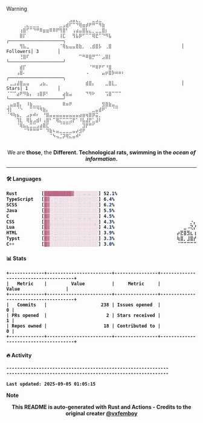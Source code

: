 > [!WARNING]
> ```>                                                          
> ⠀⠀⠀⠀⠀⠀⠀⠀⠀⠀⠀⠀⠀⠀⠀⠀⠀⠀⠀⣠⣤⣄⡀⠀⠀⠀⣀⣠⣀⠀⠀⠀⠀⠀⠀⠀                     
> ⠀⠀⠀⠀⠀⢀⣄⣀⣀⣀⠀⠀⠀⠀⠀⠀⣀⣠⣾⠏⠉⠙⢿⣶⡾⠟⠛⠉⠻⣷⠀⠀⠀⠀⠀⠀                     
> ⠀⠀⠀⠀⢰⣿⠋⠉⠙⠛⠿⣶⣶⠿⠿⠟⢻⣿⠃⠀⢠⣴⣤⣿⣧⣄⡀⣀⣀⣿⡆⠀⠀⠀⠀⠀                     
> ⠀⠀⠀⠀⣿⡏⠀⠀⠀⠀⠀⠀⠀⠀⠀⠀⢸⣏⠀⠀⢻⣧⡿⠋⠉⠉⢿⣟⠉⠙⠻⣧⠀⠀⠀⠀                     ╭────────────────────╮
> ⠀⠀⠀⠀⢻⣧⣀⠀⠀⠀⠀⠀⠀⠀⠀⠀⠈⢿⣦⣤⣤⣿⣷⡀⠀⢀⣾⣿⡧⠀⢀⣿⠀⠀⠀⠀                     │ Followers│ 3       │
> ⠀⠀⠀⠀⢘⣿⠏⠀⠀⠀⠀⠀⠀⠀⠀⠀⠀⠀⠀⠀⠀⠀⠉⠛⠿⣿⡛⠉⠁⣠⣿⡇⠀⠀⠀⠀                     ╰────────────────────╯
> ⠀⠀⠀⠀⣾⡏⠀⠀⠀⠀⠀⠀⠀⠀⠀⠀⠀⠀⠀⠀⠀⠀⠀⠀⠀⠈⠛⠿⠟⠋⠘⣿⠀⠀⠀⠀                     
> ⠀⠀⠀⢠⣿⠄⠀⠀⠀⠀⠀⠀⠀⠀⠀⠀⠀⠀⠀⠀⠀⠀⠀⠀⠠⠀⠀⠀⠀⣤⡶⣿⡷⠶⠶⠆                     ╭────────────────────╮
> ⠀⣀⣠⣼⣿⣤⣤⠀⠀⠀⣠⣦⡀⠀⠀⠀⠀⠀⠀⠀⠀⠀⠀⠀⣾⣿⡄⠀⠀⠀⣀⣿⣇⡀⠀⠀                     │ Stars│ 1           │
> ⠈⠉⠉⣴⠟⠻⣷⡄⠀⢰⣿⡿⠃⠀⠀⠀⠀⣴⣷⣤⠀⠀⠀⠀⠙⠻⠗⠀⠀⠀⢩⣿⠉⠉⠉⠀                     ╰────────────────────╯
> ⢀⣤⣶⣿⡄⠀⠸⣷⣀⣀⡀⠀⠀⠀⠀⠀⠀⠿⠶⠟⠀⠀⠀⠀⠀⠀⠀⠀⠀⣻⣿⣷⣤⣀⠀⠀                     
> ⢺⡇⠀⠈⠑⠀⠀⠉⠉⠙⠻⣷⡄⠀⠀⠀⠀⠀⠀⠀⠀⠀⠀⠀⠀⠀⣀⣤⣾⠟⠁⠀⠈⠉⠀⠀                     
> ⠈⠻⢷⣦⡀⠀⣠⡶⠾⠆⠀⠘⣿⣤⣤⣤⣤⣤⣤⣤⣤⣤⣴⣶⢶⣿⡿⣭⡀⠀⠀⠀⠀⠀⠀⠀                     
> ⠀⠀⠀⢹⣇⠀⢿⣧⣠⣾⠇⢠⣿⠃⠉⢿⣍⣉⣉⣩⡟⠁⠸⣧⣼⡟⣁⣼⠇⠀⠀⠀⠀⠀⠀⠀                     
> ⠀⠀⠀⠈⢿⣦⣄⣉⣉⣠⣴⣿⣏⠀⠀⠀⠈⠉⠉⠁⠀⠀⠀⣹⡟⠛⠋⠀⠀⠀⠀⠀⠀⠀⠀⠀                     
> ⠀⠀⠀⠀⠀⠈⠙⠛⠛⠛⠉⠀⠹⣷⠦⣤⣀⣀⣀⣀⣤⡴⣺⠟⠀⠀⠀⠀⠀⠀⠀⠀⠀⠀⠀⠀                     
> ⠀⠀⠀⠀⠀⠀⠀⠀⠀⠀⠀⠀⠀⠈⠳⢤⣈⡽⢿⣅⣤⠾⠃⠀⠀⠀⠀⠀⠀⠀⠀⠀⠀⠀⠀⠀                     
>                                                          
> ```
> <p style="text-align: center;">We are <b>those</b>, the <b>Different<b/>. Technological rats, swimming in the <i>ocean of information</i>.</p>

---

#### 🛠️ Languages
```css
Rust         [██████████▓░░░░░░░░░] 52.1%
TypeScript   [█▓░░░░░░░░░░░░░░░░░░] 6.4%                       ⠀⠀⠀⠀⠀⠀⠀⠀⠀⠀⠀⠀⢀⣀⣀⣀⠀⠀⠀⠀⠀⠀⠀⠀⠀⠀⠀⠀
SCSS         [█▓░░░░░░░░░░░░░░░░░░] 6.2%                       ⠀⠀⠀⠀⠀⠀⠀⠀⠀⠀⠀⠀⢇⠀⠃⣈⠇⠀⠀⠀⠀⠀⠀⠀⠀⠀⠀⠀
Java         [█▓░░░░░░░░░░░░░░░░░░] 5.5%                       ⠀⠀⠀⠀⠀⠀⠀⣤⣤⣤⣄⣀⡀⠙⠞⠁⠀⠀⠀⣀⣀⣀⣀⠀⠀⠀⠀⠀
C            [█▓░░░░░░░░░░░░░░░░░░] 4.5%                       ⠀⠀⠀⠀⠀⠀⢰⡏⢻⣫⣿⣿⣿⣿⣿⣿⣿⣿⣿⣿⢿⠟⣿⠀⠀⠀⠀⠀
CSS          [█▓░░░░░░░░░░░░░░░░░░] 4.3%                       ⠀⠀⠀⠀⡐⡄⣸⣰⣿⣿⣿⣿⣿⣿⣿⣿⣿⣿⣿⣿⣷⣄⣿⠀⠀⠀⠀⠀
Lua          [█▓░░░░░░░░░░░░░░░░░░] 4.1%                       ⠀⠀⣀⠠⢝⡜⣿⣿⡟⢉⣭⡝⢿⣿⣿⣿⡟⣭⣭⠉⢻⣿⡿⡠⠒⠀⠀⠀
HTML         [█▓░░░░░░░░░░░░░░░░░░] 3.9%                       ⡴⣟⣿⣻⣆⢰⣿⣿⠀⢸⣿⣿⢸⣿⣿⣿⠙⣿⣿⠇⠈⣿⣿⠱⠭⠄⠀⠀
Typst        [█▓░░░░░░░░░░░░░░░░░░] 3.3%                       ⢷⣿⡀⣸⣿⡞⣿⣿⣄⠀⠉⠁⣼⣿⢿⣿⣧⠈⠁⠀⣰⣿⣿⣠⣴⣶⣦⣄
C++          [█▓░░░░░░░░░░░░░░░░░░] 3.0%                       ⠈⠉⠉⠉⠉⠉⠉⠉⠉⠉⠉⠉⠙⠒⠓⠒⠛⠛⠛⠛⠛⠛⠓⠻⡏⣿⣿⠿
```

#### 📊 Stats
```
+-------------+------------------------+----------------+--------------------------------------+
|   Metric    |         Value          |     Metric     |                Value                 |
+-------------+------------------------+----------------+--------------------------------------+
|   Commits   |                    238 | Issues opened  |                                    0 |
| PRs opened  |                      2 | Stars received |                                    1 |
| Repos owned |                     18 | Contributed to |                                    0 |
+-------------+------------------------+----------------+--------------------------------------+
```

#### 🔥 Activity
```
------------------------------------------------------------
------------------------------------------------------------

Last updated: 2025-09-05 01:05:15
```

> [!NOTE]
> <p align="center">This README is <b>auto-generated</b> with Rust and Actions - Credits to the original creater <a href="https://github.com/vxfemboy/vxfemboy/">@vxfemboy</a></p>